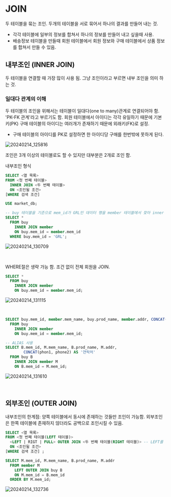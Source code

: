 # JOIN
두 테이블을 묶는 조인. 두개의 테이블을 서로 묶어서 하나의 결과를 만들어 내는 것.
- 각각 테이블에 일부의 정보를 합쳐서 하나의 정보를 만들어 내고 싶을때 사용.
- 배송정보 테이블을 만들때 회원 테이블에서 회원 정보와 구매 테이블에서 상품 정보를 합쳐서 만들 수 있음.



## 내부조인 (INNER JOIN)
두 테이블을 연결할 때 가장 많이 사용 됨. 그냥 조인이라고 부르면 내부 조인을 의미 하는 것.

### 일대다 관계의 이해
두 테이블의 조인을 위해서는 테이블이 일대다(one to many)관계로 연결되어야 함. 'PK-FK 관계'라고 부르기도 함.
회원 테이블에서 아이디는 각각 유일하기 때문에 기본키(PK) 구매 테이블의 아이디는 여러개가 존재하기 때문에 외래키(FK)로 설정.
- 구매 테이블의 아이디를 PK로 설정하면 한 아이디당 구매를 한번밖에 못하게 된다.

![20240214_125816](https://github.com/junhosong0/MySQL/assets/117610783/347affa0-b0c8-4e2d-ba6b-ddd2e4752b1a)


조인은 3개 이상의 테이블로도 할 수 있지만 대부분은 2개로 조인 함.

내부조인 형식
```SQL
SELECT <열 목록>
FROM <첫 번째 테이블>
  INNER JOIN <두 번째 테이블>
  ON <조인될 조건>
[WHERE 검색 조건]
```

```SQL
USE market_db;

-- buy 테이블을 기준으로 mem_id가 GRL인 데이터 행을 member 테이블에서 찾아 inner join해라.
SELECT *
  FROM buy
    INNER JOIN member
    ON buy.mem_id = member.mem_id
  WHERE buy.mem_id = 'GRL';
```

![20240214_130709](https://github.com/junhosong0/MySQL/assets/117610783/3777a8e6-f974-417f-b118-91ac011c9fd8)

<br/>

WHERE절은 생략 가능 함. 조건 없이 전체 회원을 JOIN.
```SQL
SELECT *
  FROM buy
    INNER JOIN member
    ON buy.mem_id = member.mem_id;
```

![20240214_131115](https://github.com/junhosong0/MySQL/assets/117610783/aae1c7ce-00cb-4b03-8654-411135f6d293)

<br/>

```SQL
SELECT buy.mem_id, member.mem_name, buy.prod_name, member.addr, CONCAT(phon1, phone2) AS '연락처' -- 양쪽 테이블에 같은 이름의 컬럼이 있을 경우 어떤 테이블의 컬럼 아이디인지 특정해줘야 함 ex) buy.mem_id
  FROM buy
    INNER JOIN member
    ON buy.mem_id = member.mem_id;
```

```SQL
-- ALIAS 사용
SELECT B.mem_id, M.mem_name, B.prod_name, M.addr,
        CONCAT(phon1, phone2) AS '연락처'
  FROM buy B
    INNER JOIN member M
    ON B.mem_id = M.mem_id;
```

![20240214_131610](https://github.com/junhosong0/MySQL/assets/117610783/8d441c77-9a33-4be0-88b9-f3cbb3f57b7f)

<br/>



## 외부조인 (OUTER JOIN)
내부조인의 한계점: 양쪽 테이블에서 동시에 존재하는 것들만 조인이 가능함.
외부조인은 한쪽 테이블에 존재하지 않더라도 공백으로 조인시킬 수 있음.

```SQL
SELECT <열 목록>
FROM <첫 번째 테이블(LEFT 테이블)>
  <LEFT | RIGT | FULL> OUTER JOIN <두 번째 테이블(RIGHT 테이블)> -- LEFT를 사용하면 왼쪽을 기준으로 OUTER 조인 해준다는 뜻
  ON <조인될 조건>
[WHERE 검색 조건] ;
```


```SQL
SELECT M.mem_id, M.mem_name, B.prod_name, M.addr
  FROM member M
    LEFT OUTER JOIN buy B
    ON M.mem_id = B.mem_id
  ORDER BY M.mem_id;
```

![20240214_132736](https://github.com/junhosong0/MySQL/assets/117610783/b5fa4284-0f6f-430c-90ca-d67094bddda8)


```SQL

```





